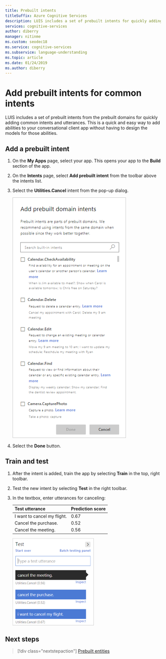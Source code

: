 ```yaml
---
title: Prebuilt intents  
titleSuffix: Azure Cognitive Services
description: LUIS includes a set of prebuilt intents for quickly adding common, conversational user scenarios. 
services: cognitive-services
author: diberry
manager: nitinme
ms.custom: seodec18
ms.service: cognitive-services
ms.subservice: language-understanding
ms.topic: article
ms.date: 01/24/2019
ms.author: diberry
---
```


# Add prebuilt intents for common intents 

LUIS includes a set of prebuilt intents from the prebuilt domains for quickly adding common intents and utterances. This is a quick and easy way to add abilities to your conversational client app without having to design the models for those abilities. 

## Add a prebuilt intent

1. On the **My Apps** page, select your app. This opens your app to the **Build** section of the app. 

1. On the **Intents** page, select **Add prebuilt intent** from the toolbar above the intents list. 

1. Select the **Utilities.Cancel** intent from the pop-up dialog. 

    ![Add prebuilt intent](./media/luis-prebuilt-intents/prebuilt-intents-ddl.png)

1. Select the **Done** button.

## Train and test

1. After the intent is added, train the app by selecting **Train** in the top, right toolbar. 

1. Test the new intent by selecting **Test** in the right toolbar. 

1. In the textbox, enter utterances for canceling:

    |Test utterance|Prediction score|
    |--|:--|
    |I want to cancel my flight.|0.67|
    |Cancel the purchase.|0.52|
    |Cancel the meeting.|0.56|

    ![Test prebuilt intent](./media/luis-prebuilt-intents/test.png)

## Next steps
> [!div class="nextstepaction"]
> [Prebuilt entities](./luis-prebuilt-entities.md)
